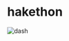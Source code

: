 # hakethon

















![dash](https://github.com/Balnethrinath/hakethon/assets/103198678/ba068203-24db-4e3e-b69b-3900c9a43a05)

